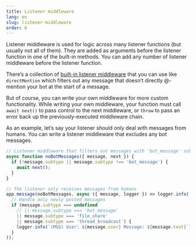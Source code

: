 ```yaml
---
title: Listener middleware
lang: en
slug: listener-middleware
order: 6
---
```


<div class="section-content">
Listener middleware is used for logic across many listener functions (but usually not all of them). They are added as arguments before the listener function in one of the built-in methods. You can add any number of listener middleware before the listener function.

There’s a collection of [built-in listener middleware](reference#built-in-listener-middleware-functions) that you can use like `directMention` which filters out any message that doesn’t directly @-mention your bot at the start of a message.

But of course, you can write your own middleware for more custom functionality. While writing your own middleware, your function must call `await next()` to pass control to the next middleware, or `throw` to pass an error back up the previously-executed middleware chain.

As an example, let’s say your listener should only deal with messages from humans. You can write a listener middleware that excludes any bot messages.
</div>

```javascript
// Listener middleware that filters out messages with 'bot_message' subtype
async function noBotMessages({ message, next }) {
  if (!message.subtype || message.subtype !== 'bot_message') {
    await next();
  }
}

// The listener only receives messages from humans
app.message(noBotMessages, async ({ message, logger }) => logger.info(
  // Handle only newly posted messages
  if (message.subtype === undefined
    // || message.subtype === 'bot_message'
    || message.subtype === 'file_share'
    || message.subtype === 'thread_broadcast') {
    logger.info(`(MSG) User: ${message.user} Message: ${message.text}`)
  }
));
```
